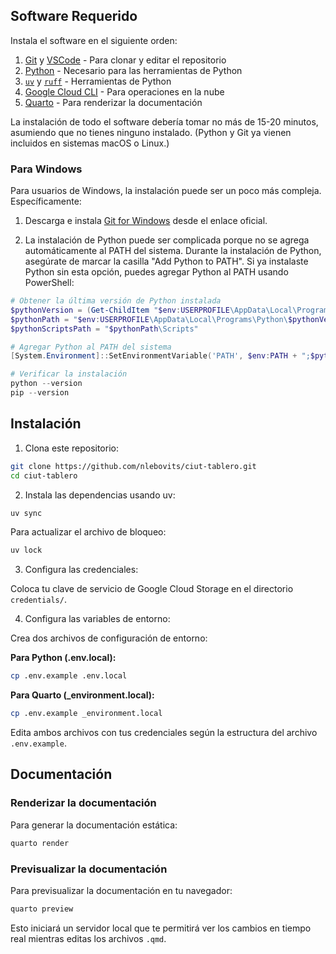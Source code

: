 ## Software Requerido

Instala el software en el siguiente orden:

1. [Git](https://git-scm.com/book/en/v2/Getting-Started-Installing-Git) y [VSCode](https://code.visualstudio.com/download) - Para clonar y editar el repositorio
2. [Python](https://www.python.org/downloads/) - Necesario para las herramientas de Python
3. [`uv`](https://docs.astral.sh/uv/) y [`ruff`](https://docs.astral.sh/ruff/) - Herramientas de Python
4. [Google Cloud CLI](https://cloud.google.com/sdk/docs/install) - Para operaciones en la nube
5. [Quarto](https://quarto.org/docs/get-started/) - Para renderizar la documentación

La instalación de todo el software debería tomar no más de 15-20 minutos, asumiendo que no tienes ninguno instalado. (Python y Git ya vienen incluidos en sistemas macOS o Linux.)

### Para Windows

Para usuarios de Windows, la instalación puede ser un poco más compleja. Específicamente:

1. Descarga e instala [Git for Windows](https://github.com/git-for-windows/git/releases/latest) desde el enlace oficial.

2. La instalación de Python puede ser complicada porque no se agrega automáticamente al PATH del sistema. Durante la instalación de Python, asegúrate de marcar la casilla "Add Python to PATH". Si ya instalaste Python sin esta opción, puedes agregar Python al PATH usando PowerShell:

```powershell
# Obtener la última versión de Python instalada
$pythonVersion = (Get-ChildItem "$env:USERPROFILE\AppData\Local\Programs\Python" -Directory | Sort-Object Name -Descending | Select-Object -First 1).Name
$pythonPath = "$env:USERPROFILE\AppData\Local\Programs\Python\$pythonVersion"
$pythonScriptsPath = "$pythonPath\Scripts"

# Agregar Python al PATH del sistema
[System.Environment]::SetEnvironmentVariable('PATH', $env:PATH + ";$pythonPath;$pythonScriptsPath", "User")

# Verificar la instalación
python --version
pip --version
```

## Instalación

1. Clona este repositorio:

```bash
git clone https://github.com/nlebovits/ciut-tablero.git
cd ciut-tablero
```

2. Instala las dependencias usando uv:

```bash
uv sync
```

Para actualizar el archivo de bloqueo:

```bash
uv lock
```

3. Configura las credenciales:

Coloca tu clave de servicio de Google Cloud Storage en el directorio `credentials/`.

4. Configura las variables de entorno:

Crea dos archivos de configuración de entorno:

**Para Python (.env.local):**
```bash
cp .env.example .env.local
```

**Para Quarto (_environment.local):**
```bash
cp .env.example _environment.local
```

Edita ambos archivos con tus credenciales según la estructura del archivo `.env.example`.

## Documentación

### Renderizar la documentación

Para generar la documentación estática:

```bash
quarto render
```

### Previsualizar la documentación

Para previsualizar la documentación en tu navegador:

```bash
quarto preview
```

Esto iniciará un servidor local que te permitirá ver los cambios en tiempo real mientras editas los archivos `.qmd`.